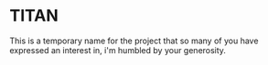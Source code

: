 # TITAN
This is a temporary name for the project that so many of you have expressed an interest in, i'm humbled by your generosity.
